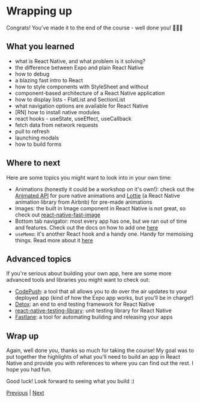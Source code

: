 # Wrapping up

Congrats! You've made it to the end of the course - well done you! 👏👏👏

## What you learned

- what is React Native, and what problem is it solving?
- the difference between Expo and plain React Native
- how to debug
- a blazing fast intro to React
- how to style components with StyleSheet and without
- component-based architecture of a React Native application
- how to display lists - FlatList and SectionList
- what navigation options are available for React Native
- [RN] how to install native modules
- react hooks - useState, useEffect, useCallback
- fetch data from network requests
- pull to refresh
- launching modals
- how to build forms

## Where to next

Here are some topics you might want to look into in your own time:

- Animations (honestly it could be a workshop on it's own!): check out the [Animated API](https://reactnative.dev/docs/animations) for pure native animations and [Lottie](https://github.com/react-native-community/lottie-react-native) (a React Native animation library from Airbnb) for pre-made animations
- Images: the built in Image component in React Native is not great, so check out [react-native-fast-image](https://github.com/DylanVann/react-native-fast-image)
- Bottom tab navigator: most every app has one, but we ran out of time and features. Check out the docs on how to add one [here](https://reactnavigation.org/docs/bottom-tab-navigator/)
- `useMemo`: it's another React hook and a handy one. Handy for memoising things. Read more about it [here](https://reactjs.org/docs/hooks-reference.html#usememo)

## Advanced topics

If you're serious about building your own app, here are some more advanced tools and libraries you might want to check out:

- [CodePush](https://github.com/microsoft/code-push): a tool that all allows you to do over the air updates to your deployed app (kind of how the Expo app works, but you'll be in charge!)
- [Detox](https://github.com/wix/Detox): an end to end testing framework for React Native
- [react-native-testing-library](https://github.com/callstack/react-native-testing-library): unit testing library for React Native
- [Fastlane](https://github.com/fastlane/fastlane): a tool for automating building and releasing your apps

## Wrap up

Again, well done you, thanks so much for taking the course! My goal was to put together the highlights of what you'll need to build an app in React Native and provide you with references to where you can find out the rest. I hope you had fun.

Good luck! Look forward to seeing what you build :)

[Previous](./29.form-exercise-solution.md) | [Next](./31.ejecting-from-expo.md)
